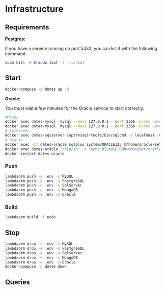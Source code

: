 # Infrastructure

## Requirements

**Postgres:**

if you have a service running on port 5432, you can kill it with the following command:

```sh
sudo kill -9 $(sudo lsof -t -i:5432)
```

## Start

```sh
docker-compose -p dates up -d
```

**Oracle:**

You must wait a few minutes for the Oracle service to start correctly.

```sh
#MySQL
docker exec dates-mysql  mysql --host 127.0.0.1 --port 3306 -uroot -proot -e "ALTER DATABASE test CHARACTER SET utf8 COLLATE utf8_general_ci;"
docker exec dates-mysql  mysql --host 127.0.0.1 --port 3306 -uroot -proot -e "GRANT ALL ON *.* TO 'test'@'%' with grant option; FLUSH PRIVILEGES;"
# SqlServer
docker exec dates-sqlserver /opt/mssql-tools/bin/sqlcmd -S localhost -U SA -P "Lambda1234!" -Q "CREATE DATABASE test; ALTER DATABASE test SET READ_COMMITTED_SNAPSHOT ON;"
# Oracle
docker exec -it dates-oracle sqlplus system/ORACLE123 @/home/oracle/setup/custom_scripts/startup.sql
docker exec dates-oracle "/bin/sh" -c "echo DISABLE_OOB=ON>>/opt/oracle/oradata/dbconfig/ORCLCDB/sqlnet.ora"
docker restart dates-oracle
```

### Push

```sh
lambdaorm push -e .env -s MySQL
lambdaorm push -e .env -s PostgreSQL
lambdaorm push -e .env -s SqlServer
lambdaorm push -e .env -s MongoDB
lambdaorm push -e .env -s Oracle
```

### Build

```sh
lambdaorm build -l node
```

## Stop

```sh
lambdaorm drop -e .env -s MySQL
lambdaorm drop -e .env -s PostgreSQL
lambdaorm drop -e .env -s SqlServer
lambdaorm drop -e .env -s MongoDB
lambdaorm drop -e .env -s Oracle
docker-compose -p dates down
```

## Queries
